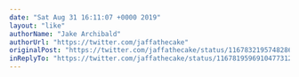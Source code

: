 ```yaml
---
date: "Sat Aug 31 16:11:07 +0000 2019"
layout: "like"
authorName: "Jake Archibald"
authorUrl: "https://twitter.com/jaffathecake"
originalPost: "https://twitter.com/jaffathecake/status/1167832195748286464"
inReplyTo: "https://twitter.com/jaffathecake/status/1167819596910477312"
---
```

